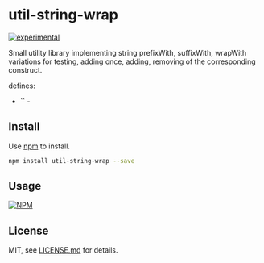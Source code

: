 # util-string-wrap

[![experimental](http://badges.github.io/stability-badges/dist/experimental.svg)](http://github.com/badges/stability-badges)

Small utility library implementing string prefixWith, suffixWith, wrapWith variations for
testing, adding once, adding, removing of the corresponding construct.

defines:

* `` -

## Install

Use [npm](https://npmjs.com/) to install.

```sh
npm install util-string-wrap --save
```

## Usage

[![NPM](https://nodei.co/npm/util-string-wrap.png)](https://www.npmjs.com/package/util-string-wrap)

## License

MIT, see [LICENSE.md](http://github.com/vsch/util-string-wrap/blob/master/LICENSE.md) for details.

